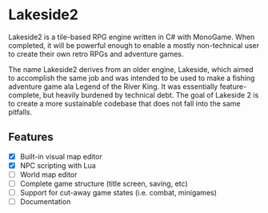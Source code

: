 # Lakeside2
Lakeside2 is a tile-based RPG engine written in C# with MonoGame. When completed, it will be powerful enough to enable a mostly non-technical user to create their own retro RPGs and adventure games.

The name Lakeside2 derives from an older engine, Lakeside, which aimed to accomplish the same job and was intended to be used to make a fishing adventure game ala Legend of the River King. It was essentially feature-complete, but heavily burdened by technical debt. The goal of Lakeside 2 is to create a more sustainable codebase that does not fall into the same pitfalls.

## Features
- [X] Built-in visual map editor
- [X] NPC scripting with Lua
- [ ] World map editor
- [ ] Complete game structure (title screen, saving, etc)
- [ ] Support for cut-away game states (i.e. combat, minigames)
- [ ] Documentation

